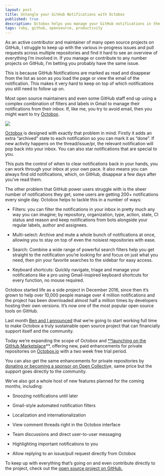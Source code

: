 ```yaml
---
layout: post
title: Untangle your GitHub Notifications with Octobox
published: true
description: Octobox helps you manage your GitHub notifications in the same way Gmail helps you with email, it's now available on the GitHub Marketplace.
tags: ruby, github, opensource, productivity
---
```


As an active contributor and maintainer of many open source projects on GitHub, I struggle to keep up with the various in-progress issues and pull requests across multiple repositories and find it hard to see an overview of everything I’m involved in. If you manage or contribute to any number projects on GitHub, I’m betting you probably have the same issue.

This is because GitHub Notifications are marked as read and disappear from the list as soon as you load the page or view the email of the notification. This makes it very hard to keep on top of which notifications you still need to follow up on.

Most open source maintainers and even some GitHub staff end up using a complex combination of filters and labels in Gmail to manage their notifications from their inbox. If, like me, you try to avoid email, then you might want to try [Octobox](https://octobox.io).

![](https://cdn-images-1.medium.com/max/2800/1*J2VYzaXsvfrGPzjcZVxB0w.png)

[Octobox](https://octobox.io) is designed with exactly that problem in mind. Firstly it adds an extra “archived” state to each notification so you can mark it as “done”. If new activity happens on the thread/issue/pr, the relevant notification will pop back into your inbox. You can also star notifications that are special to you.

This puts the control of when to clear notifications back in your hands, you can work through your inbox at your own pace. It also means you can always find old notifications, which, on GitHub, disappear a few days after you’ve read them.

The other problem that GitHub power users struggle with is the sheer number of notifications they get, some users are getting 200+ notifications every single day. Octobox helps to tackle this in a number of ways:

* Filters: you can filter the notifications in your inbox in pretty much any way you can imagine; by repository, organization, type, action, state, CI status and reason and keep notifications from bots alongside your regular labels, author and assignees.

* Multi-select: Archive and mute a whole bunch of notifications at once, allowing you to stay on top of even the noisiest repositories with ease.

* Search: Combine a wide range of powerful search filters help you get straight to the notification you’re looking for and focus on just what you need, then pin your favorite searches to the sidebar for easy access.

* Keyboard shortcuts: Quickly navigate, triage and manage your notifications like a pro using Gmail-inspired keyboard shortcuts for every function, no mouse required.

Octobox started life as a side project in December 2016, since then it’s grown to help over 10,000 people manage over 4 million notifications and the project has been downloaded almost half a million times by developers hosting their own versions. It’s now one of the most popular open source tools on GitHub.

Last month [Ben and I announced](https://medium.com/octobox/goodbye-tidelift-hello-octobox-60c4eafc4507) that we’re going to start working full time to make Octobox a truly sustainable open source project that can financially support itself and the community.

Today we’re expanding the scope of Octobox and [**launching on the GitHub Marketplace](https://github.com/marketplace/octobox)**, offering new, paid enhancements for private repositories on [Octobox.io](https://octobox.io) with a two week free trial period.

You can also get the same enhancements for private repositories by [donating or becoming a sponsor on Open Collectiv](https://opencollective.com/octobox#)e, same price but the support goes directly to the community.

We’ve also got a whole host of new features planned for the coming months, including:

* Snoozing notifications until later

* Gmail-style automated notification filters

* Localization and internationalization

* View comment threads right in the Octobox interface

* Team discussions and direct user-to-user messaging

* Highlighting important notifications to you

* Allow replying to an issue/pull request directly from Octobox

To keep up with everything that’s going on and even contribute directly to the project, check out the [open source project on GitHub.](https://github.com/octobox/octobox)

